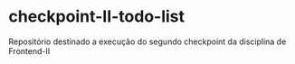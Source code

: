 # checkpoint-II-todo-list
Repositório destinado a execução do segundo checkpoint da disciplina de Frontend-II
